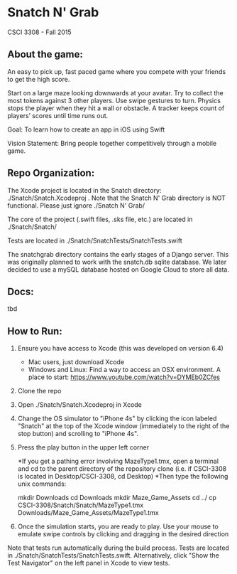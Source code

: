 # Snatch N' Grab

CSCI 3308 - Fall 2015

About the game:
------------

An easy to pick up, fast paced game where you compete with your friends to get the high score.

Start on a large maze looking downwards at your avatar. Try to collect the most tokens against 3 other players. Use swipe gestures to turn. Physics stops the player when they hit a wall or obstacle. A tracker keeps count of players’ scores until time runs out.

Goal: To learn how to create an app in iOS using Swift	

Vision Statement: Bring people together competitively through a mobile game.

Repo Organization:
------------

The Xcode project is located in the Snatch directory: ./Snatch/Snatch.Xcodeproj . Note that the Snatch N' Grab directory is NOT functional. Please just ignore ./Snatch N' Grab/

The core of the project (.swift files, .sks file, etc.) are located in ./Snatch/Snatch/

Tests are located in ./Snatch/SnatchTests/SnatchTests.swift

The snatchgrab directory contains the early stages of a Django server. This was originally planned to work with the snatch.db sqlite database. We later decided to use a mySQL database hosted on Google Cloud to store all data.

Docs:
------------

tbd

How to Run:
------------

1. Ensure you have access to Xcode (this was developed on version 6.4)
	* Mac users, just download Xcode
	* Windows and Linux: Find a way to access an OSX environment. A place to start: https://www.youtube.com/watch?v=DYMEb0ZCfes
2. Clone the repo
3. Open ./Snatch/Snatch.Xcodeproj in Xcode
4. Change the OS simulator to "iPhone 4s" by clicking the icon labeled "Snatch" at the top of the Xcode window (immediately to the right of the stop button) and scrolling to "iPhone 4s".
4. Press the play button in the upper left corner

	*If you get a pathing error involving MazeType1.tmx, open a terminal and cd to the parent directory of the repository clone (i.e. if CSCI-3308 is located in Desktop/CSCI-3308, cd Desktop)
	*Then type the following unix commands:

	mkdir Downloads
	cd Downloads
	mkdir Maze_Game_Assets
	cd ../
	cp CSCI-3308/Snatch/Snatch/MazeType1.tmx Downloads/Maze_Game_Assets/MazeType1.tmx

5. Once the simulation starts, you are ready to play. Use your mouse to emulate swipe controls by clicking and dragging in the desired direction

Note that tests run automatically during the build process. Tests are located in ./Snatch/SnatchTests/SnatchTests.swift. Alternatively, click "Show the Test Navigator" on the left panel in Xcode to view tests.
